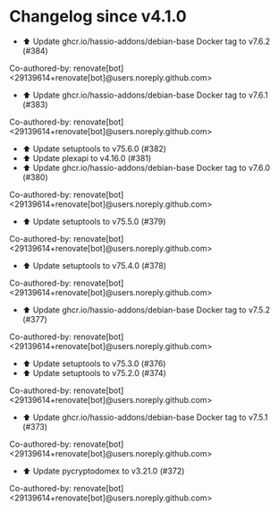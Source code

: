 # Changelog since v4.1.0
- ⬆️ Update ghcr.io/hassio-addons/debian-base Docker tag to v7.6.2 (#384)

Co-authored-by: renovate[bot] <29139614+renovate[bot]@users.noreply.github.com> 
- ⬆️ Update ghcr.io/hassio-addons/debian-base Docker tag to v7.6.1 (#383)

Co-authored-by: renovate[bot] <29139614+renovate[bot]@users.noreply.github.com> 
- ⬆️ Update setuptools to v75.6.0 (#382) 
- ⬆️ Update plexapi to v4.16.0 (#381) 
- ⬆️ Update ghcr.io/hassio-addons/debian-base Docker tag to v7.6.0 (#380)

Co-authored-by: renovate[bot] <29139614+renovate[bot]@users.noreply.github.com> 
- ⬆️ Update setuptools to v75.5.0 (#379)

Co-authored-by: renovate[bot] <29139614+renovate[bot]@users.noreply.github.com> 
- ⬆️ Update setuptools to v75.4.0 (#378)

Co-authored-by: renovate[bot] <29139614+renovate[bot]@users.noreply.github.com> 
- ⬆️ Update ghcr.io/hassio-addons/debian-base Docker tag to v7.5.2 (#377)

Co-authored-by: renovate[bot] <29139614+renovate[bot]@users.noreply.github.com> 
- ⬆️ Update setuptools to v75.3.0 (#376) 
- ⬆️ Update setuptools to v75.2.0 (#374)

Co-authored-by: renovate[bot] <29139614+renovate[bot]@users.noreply.github.com> 
- ⬆️ Update ghcr.io/hassio-addons/debian-base Docker tag to v7.5.1 (#373)

Co-authored-by: renovate[bot] <29139614+renovate[bot]@users.noreply.github.com> 
- ⬆️ Update pycryptodomex to v3.21.0 (#372)

Co-authored-by: renovate[bot] <29139614+renovate[bot]@users.noreply.github.com> 
